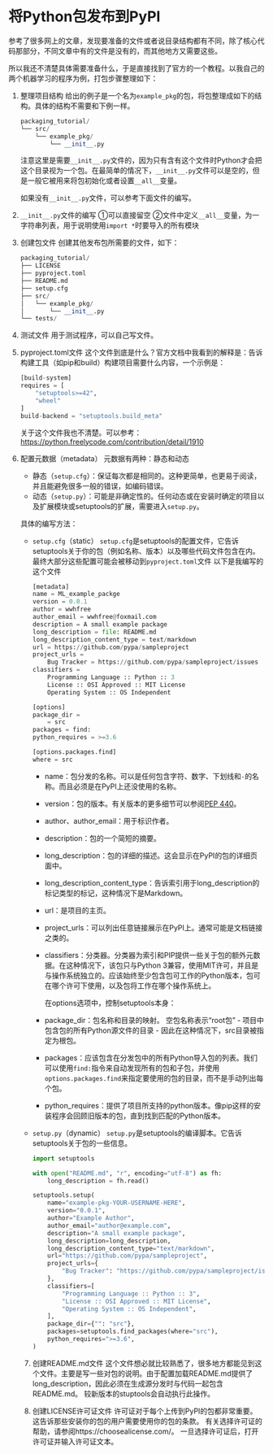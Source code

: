 # 将Python包发布到PyPI

参考了很多网上的文章，发现要准备的文件或者说目录结构都有不同，除了核心代码那部分，不同文章中有的文件是没有的，而其他地方又需要这些。

所以我还不清楚具体需要准备什么，于是直接找到了官方的一个教程。以我自己的两个机器学习的程序为例，打包步骤整理如下：

1. 整理项目结构
   给出的例子是一个名为`example_pkg`的包，将包整理成如下的结构。具体的结构不需要和下例一样。

   ```python
   packaging_tutorial/
   └── src/
       └── example_pkg/
           └── __init__.py
   ```

   注意这里是需要`__init__.py`文件的，因为只有含有这个文件时Python才会把这个目录视为一个包。在最简单的情况下，`__init__.py`文件可以是空的，但是一般它被用来将包初始化或者设置`__all__`变量。

   如果没有`__init__.py`文件，可以参考下面文件的编写。

2. `__init__.py`文件的编写
   ①可以直接留空
   ②文件中定义`__all__`变量，为一字符串列表，用于说明使用`import *`时要导入的所有模块

3. 创建包文件
   创建其他发布包所需要的文件，如下：

   ```python
   packaging_tutorial/
   ├── LICENSE
   ├── pyproject.toml
   ├── README.md
   ├── setup.cfg
   ├── src/
   │   └── example_pkg/
   │       └── __init__.py
   └── tests/
   ```

4. 测试文件
   用于测试程序，可以自己写文件。

5. pyproject.toml文件
   这个文件到底是什么？官方文档中我看到的解释是：告诉构建工具（如pip和build）构建项目需要什么内容，一个示例是：

   ```python
   [build-system]
   requires = [
       "setuptools>=42",
       "wheel"
   ]
   build-backend = "setuptools.build_meta"
   ```

   关于这个文件我也不清楚。可以参考：https://python.freelycode.com/contribution/detail/1910

6. 配置元数据（metadata）
   元数据有两种：静态和动态

   - 静态（`setup.cfg`）：保证每次都是相同的。这种更简单，也更易于阅读，并且能避免很多一般的错误，如编码错误。
   - 动态（`setup.py`）：可能是非确定性的。任何动态或在安装时确定的项目以及扩展模块或setuptools的扩展，需要进入`setup.py`。

   具体的编写方法：

   - `setup.cfg`（static）
     `setup.cfg`是setuptools的配置文件，它告诉setuptools关于你的包（例如名称、版本）以及哪些代码文件包含在内。最终大部分这些配置可能会被移动到`pyproject.toml`文件
     以下是我编写的这个文件

     ```python
     [metadata]
     name = ML_example_packge
     version = 0.0.1
     author = wwhfree
     author_email = wwhfree@foxmail.com
     description = A small example package
     long_description = file: README.md
     long_description_content_type = text/markdown
     url = https://github.com/pypa/sampleproject
     project_urls =
         Bug Tracker = https://github.com/pypa/sampleproject/issues
     classifiers =
         Programming Language :: Python :: 3
         License :: OSI Approved :: MIT License
         Operating System :: OS Independent
     
     [options]
     package_dir =
         = src
     packages = find:
     python_requires = >=3.6
     
     [options.packages.find]
     where = src
     ```

     - name：包分发的名称。可以是任何包含字符、数字、下划线和`-`的名称。而且必须是在PyPI上还没使用的名称。

     - version：包的版本。有关版本的更多细节可以参阅[PEP 440](https://www.python.org/dev/peps/pep-0440)。

     - author、author_email：用于标识作者。

     - description：包的一个简短的摘要。

     - long_description：包的详细的描述。这会显示在PyPI的包的详细页面中。

     - long_description_content_type：告诉索引用于long_description的标记类型的标记，这种情况下是Markdown。

     - url：是项目的主页。

     - project_urls：可以列出任意链接展示在PyPI上。通常可能是文档链接之类的。

     - classifiers：分类器。分类器为索引和PIP提供一些关于包的额外元数据。在这种情况下，该包只与Python 3兼容，使用MIT许可，并且是与操作系统独立的。应该始终至少包含包可工作的Python版本，包可在哪个许可下使用，以及包将工作在哪个操作系统上。


       在options选项中，控制setuptools本身：

     - package_dir：包名称和目录的映射。 空包名称表示“root包” - 项目中包含包的所有Python源文件的目录 - 因此在这种情况下，src目录被指定为根包。

     - packages：应该包含在分发包中的所有Python导入包的列表。我们可以使用`find:`指令来自动发现所有的包和子包，并使用`options.packages.find`来指定要使用的包的目录，而不是手动列出每个包。

     - python_requires：提供了项目所支持的python版本。像pip这样的安装程序会回顾旧版本的包，直到找到匹配的Python版本。

   - `setup.py`（dynamic）
     `setup.py`是setuptools的编译脚本。它告诉setuptools关于包的一些信息。

     ```python
     import setuptools
     
     with open("README.md", "r", encoding="utf-8") as fh:
         long_description = fh.read()
     
     setuptools.setup(
         name="example-pkg-YOUR-USERNAME-HERE",
         version="0.0.1",
         author="Example Author",
         author_email="author@example.com",
         description="A small example package",
         long_description=long_description,
         long_description_content_type="text/markdown",
         url="https://github.com/pypa/sampleproject",
         project_urls={
             "Bug Tracker": "https://github.com/pypa/sampleproject/issues",
         },
         classifiers=[
             "Programming Language :: Python :: 3",
             "License :: OSI Approved :: MIT License",
             "Operating System :: OS Independent",
         ],
         package_dir={"": "src"},
         packages=setuptools.find_packages(where="src"),
         python_requires=">=3.6",
     )
     ```

   7. 创建README.md文件
      这个文件想必就比较熟悉了，很多地方都能见到这个文件。主要是写一些对包的说明。由于配置加载README.md提供了long_description，因此必须在生成源分发时与代码一起包含README.md。 较新版本的stuptools会自动执行此操作。

   8. 创建LICENSE许可证文件
      许可证对于每个上传到PyPI的包都非常重要。 这告诉那些安装你的包的用户需要使用你的包的条款。 有关选择许可证的帮助，请参阅https://choosealicense.com/。 一旦选择许可证后，打开许可证并输入许可证文本。 

